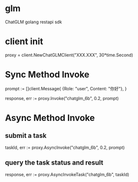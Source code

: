 # glm
ChatGLM golang restapi sdk

# client init
proxy = client.NewChatGLMClient("XXX.XXX", 30*time.Second)

# Sync Method Invoke
prompt := []client.Message{
		{Role: "user", Content: "你好"},
}

response, err := proxy.Invoke("chatglm_6b", 0.2, prompt)

# Async Method Invoke

## submit a task
taskId, err := proxy.AsyncInvoke("chatglm_6b", 0.2, prompt)

## query the task status and result
response, err := proxy.AsyncInvokeTask("chatglm_6b", taskId)
